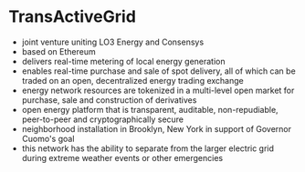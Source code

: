 # TransActiveGrid

- joint venture uniting LO3 Energy and Consensys
- based on Ethereum
- delivers real-time metering of local energy generation
- enables real-time purchase and sale of spot delivery, all of which can be traded on an open, decentralized energy trading exchange
- energy network resources are tokenized in a multi-level open market for purchase, sale and construction of derivatives
- open energy platform that is transparent, auditable, non-repudiable, peer-to-peer and cryptographically secure
- neighborhood installation in Brooklyn, New York in support of Governor Cuomo's goal
- this network has the ability to separate from the larger electric grid during extreme weather events or other emergencies

